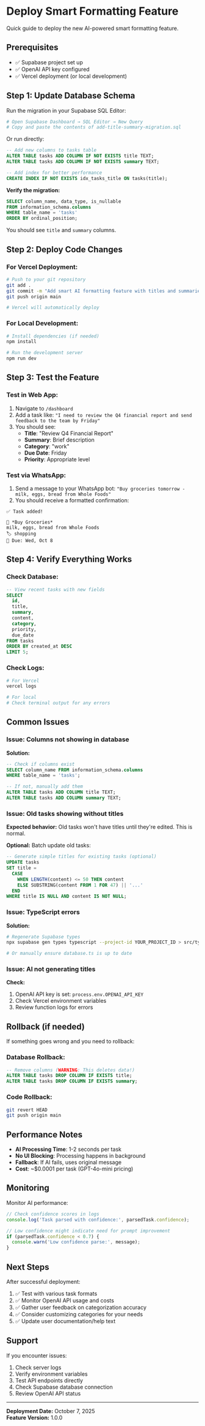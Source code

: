 # Deploy Smart Formatting Feature

Quick guide to deploy the new AI-powered smart formatting feature.

## Prerequisites

- ✅ Supabase project set up
- ✅ OpenAI API key configured
- ✅ Vercel deployment (or local development)

## Step 1: Update Database Schema

Run the migration in your Supabase SQL Editor:

```bash
# Open Supabase Dashboard → SQL Editor → New Query
# Copy and paste the contents of add-title-summary-migration.sql
```

Or run directly:

```sql
-- Add new columns to tasks table
ALTER TABLE tasks ADD COLUMN IF NOT EXISTS title TEXT;
ALTER TABLE tasks ADD COLUMN IF NOT EXISTS summary TEXT;

-- Add index for better performance
CREATE INDEX IF NOT EXISTS idx_tasks_title ON tasks(title);
```

**Verify the migration:**
```sql
SELECT column_name, data_type, is_nullable 
FROM information_schema.columns 
WHERE table_name = 'tasks' 
ORDER BY ordinal_position;
```

You should see `title` and `summary` columns.

## Step 2: Deploy Code Changes

### For Vercel Deployment:

```bash
# Push to your git repository
git add .
git commit -m "Add smart AI formatting feature with titles and summaries"
git push origin main

# Vercel will automatically deploy
```

### For Local Development:

```bash
# Install dependencies (if needed)
npm install

# Run the development server
npm run dev
```

## Step 3: Test the Feature

### Test in Web App:

1. Navigate to `/dashboard`
2. Add a task like: `"I need to review the Q4 financial report and send feedback to the team by Friday"`
3. You should see:
   - **Title**: "Review Q4 Financial Report"
   - **Summary**: Brief description
   - **Category**: "work"
   - **Due Date**: Friday
   - **Priority**: Appropriate level

### Test via WhatsApp:

1. Send a message to your WhatsApp bot: `"Buy groceries tomorrow - milk, eggs, bread from Whole Foods"`
2. You should receive a formatted confirmation:
```
✅ Task added!

📌 *Buy Groceries*
milk, eggs, bread from Whole Foods
🏷️ shopping
📅 Due: Wed, Oct 8
```

## Step 4: Verify Everything Works

### Check Database:

```sql
-- View recent tasks with new fields
SELECT 
  id, 
  title, 
  summary, 
  content, 
  category, 
  priority, 
  due_date
FROM tasks 
ORDER BY created_at DESC 
LIMIT 5;
```

### Check Logs:

```bash
# For Vercel
vercel logs

# For local
# Check terminal output for any errors
```

## Common Issues

### Issue: Columns not showing in database

**Solution:**
```sql
-- Check if columns exist
SELECT column_name FROM information_schema.columns 
WHERE table_name = 'tasks';

-- If not, manually add them
ALTER TABLE tasks ADD COLUMN title TEXT;
ALTER TABLE tasks ADD COLUMN summary TEXT;
```

### Issue: Old tasks showing without titles

**Expected behavior:** Old tasks won't have titles until they're edited. This is normal.

**Optional:** Batch update old tasks:
```sql
-- Generate simple titles for existing tasks (optional)
UPDATE tasks 
SET title = 
  CASE 
    WHEN LENGTH(content) <= 50 THEN content
    ELSE SUBSTRING(content FROM 1 FOR 47) || '...'
  END
WHERE title IS NULL AND content IS NOT NULL;
```

### Issue: TypeScript errors

**Solution:**
```bash
# Regenerate Supabase types
npx supabase gen types typescript --project-id YOUR_PROJECT_ID > src/types/supabase.ts

# Or manually ensure database.ts is up to date
```

### Issue: AI not generating titles

**Check:**
1. OpenAI API key is set: `process.env.OPENAI_API_KEY`
2. Check Vercel environment variables
3. Review function logs for errors

## Rollback (if needed)

If something goes wrong and you need to rollback:

### Database Rollback:
```sql
-- Remove columns (WARNING: This deletes data!)
ALTER TABLE tasks DROP COLUMN IF EXISTS title;
ALTER TABLE tasks DROP COLUMN IF EXISTS summary;
```

### Code Rollback:
```bash
git revert HEAD
git push origin main
```

## Performance Notes

- **AI Processing Time**: 1-2 seconds per task
- **No UI Blocking**: Processing happens in background
- **Fallback**: If AI fails, uses original message
- **Cost**: ~$0.0001 per task (GPT-4o-mini pricing)

## Monitoring

Monitor AI performance:

```typescript
// Check confidence scores in logs
console.log('Task parsed with confidence:', parsedTask.confidence);

// Low confidence might indicate need for prompt improvement
if (parsedTask.confidence < 0.7) {
  console.warn('Low confidence parse:', message);
}
```

## Next Steps

After successful deployment:

1. ✅ Test with various task formats
2. ✅ Monitor OpenAI API usage and costs
3. ✅ Gather user feedback on categorization accuracy
4. ✅ Consider customizing categories for your needs
5. ✅ Update user documentation/help text

## Support

If you encounter issues:

1. Check server logs
2. Verify environment variables
3. Test API endpoints directly
4. Check Supabase database connection
5. Review OpenAI API status

---

**Deployment Date:** October 7, 2025  
**Feature Version:** 1.0.0

